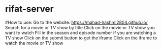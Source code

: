 # rifat-server

#How to use:
Go to the website: https://mahad-hashmi2804.github.io/
Search for a movie or TV show by title
Click on the movie or TV show you want to watch
Fill in the season and episode number if you are watching a TV show
Click on the submit button to get the iframe
Click on the iframe to watch the movie or TV show
